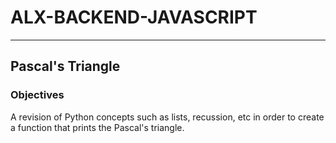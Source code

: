 # ALX-BACKEND-JAVASCRIPT
---

## Pascal's Triangle

### Objectives
A revision of Python concepts such as lists, recussion, etc in order to create a function that prints the Pascal's triangle.
